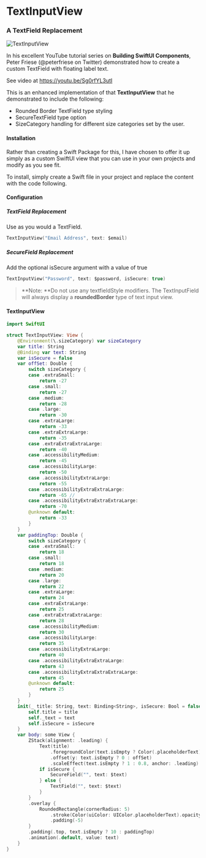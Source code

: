 # TextInputView

### A TextField Replacement

![TextInputView](Images/TextInputView.gif)

In his excellent YouTube tutorial series on **Building SwiftUI Components**, Peter Friese (@peterfriese on Twitter) demonstrated how to create a custom TextField with floating label text.  

See video at https://youtu.be/Sg0rfYL3utI

This is an enhanced implementation of that **TextInputView** that he demonstrated to include the following:

* Rounded Border TextField type styling
* SecureTextField type option
* SizeCategory handling for different size categories set by the user.

#### Installation

Rather than creating a Swift Package for this, I have chosen to offer it up simply as a custom SwiftUI view that you can use in your own projects and modify as you see fit.

To install, simply create a Swift file in your project and replace the content with the code following.

#### Configuration

##### TextField Replacement

Use as you would a TextField. 

`````swift
TextInputView("Email Address", text: $email)
`````

##### SecureField Replacement

Add the optional isSecure argument with a value of true

`````swift
TextInputView("Password", text: $password, isSecure: true)
`````

> **Note: **Do not use any textfieldStyle modifiers.  The TextInputField will always display a **roundedBorder** type of text input view.

#### TextInputView

`````swift
import SwiftUI

struct TextInputView: View {
    @Environment(\.sizeCategory) var sizeCategory
    var title: String
    @Binding var text: String
    var isSecure = false
    var offSet: Double {
        switch sizeCategory {
        case .extraSmall:
            return -27
        case .small:
            return -27
        case .medium:
            return -28
        case .large:
            return -30
        case .extraLarge:
            return -33
        case .extraExtraLarge:
            return -35
        case .extraExtraExtraLarge:
            return -40
        case .accessibilityMedium:
            return -45
        case .accessibilityLarge:
            return -50
        case .accessibilityExtraLarge:
            return -55
        case .accessibilityExtraExtraLarge:
            return -65 //
        case .accessibilityExtraExtraExtraLarge:
            return -70
        @unknown default:
            return -33
        }
    }
    var paddingTop: Double {
        switch sizeCategory {
        case .extraSmall:
            return 18
        case .small:
            return 18
        case .medium:
            return 20
        case .large:
            return 22
        case .extraLarge:
            return 24
        case .extraExtraLarge:
            return 25
        case .extraExtraExtraLarge:
            return 28
        case .accessibilityMedium:
            return 30
        case .accessibilityLarge:
            return 35
        case .accessibilityExtraLarge:
            return 40
        case .accessibilityExtraExtraLarge:
            return 43
        case .accessibilityExtraExtraExtraLarge:
            return 45
        @unknown default:
            return 25
        }
    }
    init(_ title: String, text: Binding<String>, isSecure: Bool = false) {
        self.title = title
        self._text = text
        self.isSecure = isSecure
    }
    var body: some View {
        ZStack(alignment: .leading) {
            Text(title)
                .foregroundColor(text.isEmpty ? Color(.placeholderText) : Color(.secondaryLabel))
                .offset(y: text.isEmpty ? 0 : offSet)
                .scaleEffect(text.isEmpty ? 1 : 0.8, anchor: .leading)
            if isSecure {
                SecureField("", text: $text)
            } else {
                TextField("", text: $text)
            }
        }
        .overlay {
            RoundedRectangle(cornerRadius: 5)
                .stroke(Color(uiColor: UIColor.placeholderText).opacity(0.5), lineWidth: 0.5)
                .padding(-5)
        }
        .padding(.top, text.isEmpty ? 10 : paddingTop)
        .animation(.default, value: text)
    }
}
`````



